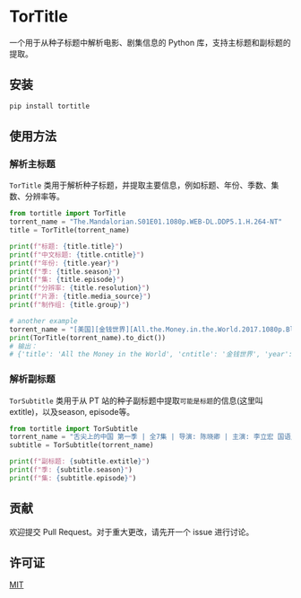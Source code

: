 # TorTitle

一个用于从种⼦标题中解析电影、剧集信息的 Python 库，支持主标题和副标题的提取。

## 安装

```bash
pip install tortitle
```

## 使用方法

### 解析主标题

`TorTitle` 类用于解析种⼦标题，并提取主要信息，例如标题、年份、季数、集数、分辨率等。

```python
from tortitle import TorTitle
torrent_name = "The.Mandalorian.S01E01.1080p.WEB-DL.DDP5.1.H.264-NT"
title = TorTitle(torrent_name)

print(f"标题: {title.title}")
print(f"中文标题: {title.cntitle}")
print(f"年份: {title.year}")
print(f"季: {title.season}")
print(f"集: {title.episode}")
print(f"分辨率: {title.resolution}")
print(f"片源: {title.media_source}")
print(f"制作组: {title.group}")

# another example
torrent_name = "[美国][金钱世界][All.the.Money.in.the.World.2017.1080p.BluRay.x264.DTS.5.1-CMCC][中英字幕]"
print(TorTitle(torrent_name).to_dict())
# 输出：
# {'title': 'All the Money in the World', 'cntitle': '金钱世界', 'year': '2017', 'type': 'movie', 'season': '', 'episode': ''}
```

### 解析副标题

`TorSubtitle` 类用于从 PT 站的种⼦副标题中提取`可能是标题`的信息(这里叫extitle)，以及season, episode等。

```python
from tortitle import TorSubtitle
torrent_name = "舌尖上的中国 第一季 | 全7集 | 导演: 陈晓卿 | 主演: 李立宏 国语/中字 4K高码版"
subtitle = TorSubtitle(torrent_name)

print(f"副标题: {subtitle.extitle}")
print(f"季: {subtitle.season}")
print(f"集: {subtitle.episode}")
```

## 贡献

欢迎提交 Pull Request。对于重大更改，请先开一个 issue 进行讨论。

## 许可证

[MIT](https://choosealicense.com/licenses/mit/)